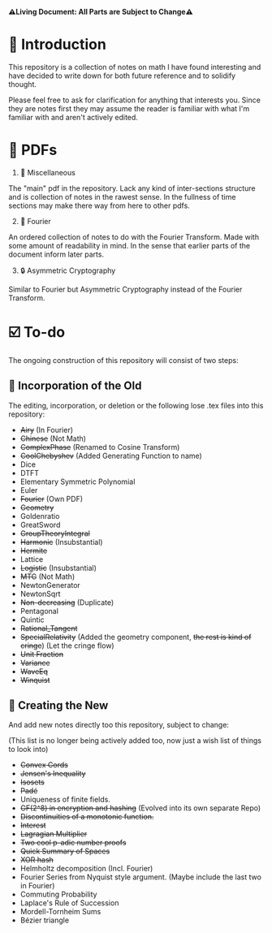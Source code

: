 **:warning:Living Document: All Parts are Subject to Change:warning:**
# :wave: Introduction
This repository is a collection of notes on math I have found interesting and have decided to write down for both future reference and to solidify thought.

Please feel free to ask for clarification for anything that interests you.
Since they are notes first they may assume the reader is familiar with what I'm familiar with and aren't actively edited. 

# :notebook: PDFs
1. :game_die: Miscellaneous

The "main" pdf in the repository.
Lack any kind of inter-sections structure and is collection of notes in the rawest sense.
In the fullness of time sections may make there way from here to other pdfs.

2. :ocean: Fourier

An ordered collection of notes to do with the Fourier Transform.
Made with some amount of readability in mind.
In the sense that earlier parts of the document inform later parts.

3. :lock: Asymmetric Cryptography

Similar to Fourier but Asymmetric Cryptography instead of the Fourier Transform.

# :ballot_box_with_check: To-do
The ongoing construction of this repository will consist of two steps:

## :deciduous_tree: Incorporation of the Old
The editing, incorporation, or deletion or the following lose .tex files into this repository:
- ~~Airy~~ (In Fourier)
- ~~Chinese~~ (Not Math)
- ~~ComplexPhase~~ (Renamed to Cosine Transform)
- ~~CoolChebyshev~~ (Added Generating Function to name)
- Dice
- DTFT
- Elementary Symmetric Polynomial
- Euler
- ~~Fourier~~ (Own PDF)
- ~~Geometry~~
- Goldenratio
- GreatSword
- ~~GroupTheoryIntegral~~
- ~~Harmonic~~ (Insubstantial)
- ~~Hermite~~
- Lattice
- ~~Logistic~~ (Insubstantial)
- ~~MTG~~ (Not Math)
- NewtonGenerator
- NewtonSqrt
- ~~Non-decreasing~~ (Duplicate)
- Pentagonal
- Quintic
- ~~Rational_Tangent~~
- ~~SpecialRelativity~~ (Added the geometry component, ~~the rest is kind of cringe~~) (Let the cringe flow)
- ~~Unit Fraction~~
- ~~Variance~~
- ~~WaveEq~~
- ~~Winquist~~

## :seedling: Creating the New
And add new notes directly too this repository, subject to change:

(This list is no longer being actively added too, now just a wish list of things to look into)
- ~~Convex Cords~~
- ~~Jensen's Inequality~~
- ~~Isosets~~
- ~~Padé~~
- Uniqueness of finite fields.
- ~~GF(2^8) in encryption and hashing~~ (Evolved into its own separate Repo)
- ~~Discontinuities of a monotonic function.~~
- ~~Interest~~
- ~~Lagragian Multiplier~~
- ~~Two cool p-adic number proofs~~
- ~~Quick Summary of Spaces~~
- ~~XOR hash~~
- Helmholtz decomposition (Incl. Fourier)
- Fourier Series from Nyquist style argument. (Maybe include the last two in Fourier)
- Commuting Probability
- Laplace's Rule of Succession
- Mordell-Tornheim Sums
- Bézier triangle
